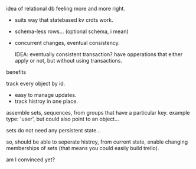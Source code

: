 
idea of relational db feeling more and more right.

 - suits way that statebased kv crdts work.
 - schema-less rows... (optional schema, i mean)
 - concurrent changes, eventual consistency.

   IDEA: eventually consistent transaction?
   have opperations that either apply or not,
   but without using transactions. 

benefits

track every object by id.
  - easy to manage updates.
  - track histroy in one place.

assemble sets, sequences, from groups that have a particular key.
example type: 'user', but could also point to an object...

sets do not need any persistent state...

so, should be able to seperate histroy, from current state, enable changing memberships of sets
(that means you could easily build trello).

am I convinced yet?
